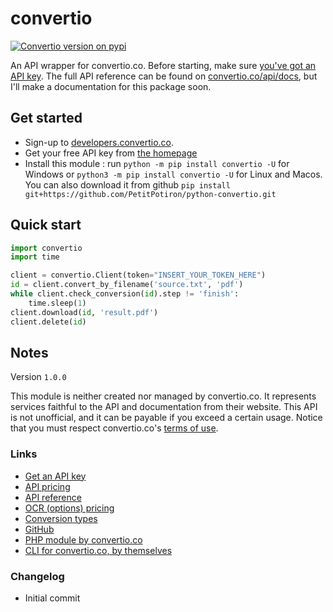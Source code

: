 # convertio
[![Convertio version on pypi](https://img.shields.io/pypi/v/convertio.svg)](https://pypi.org/project/convertio)

An API wrapper for convertio.co. Before starting, make sure [you've got an API key](https://developers.convertio.co/user/registration/api?utm_source=api_top_btn). The full API reference can be found on [convertio.co/api/docs](https://convertio.co/api/docs), but I'll make a documentation for this package soon.

## Get started
- Sign-up to [developers.convertio.co](https://developers.convertio.co/user/registration/api?utm_source=api_top_btn).
- Get your free API key from [the homepage](https://developers.convertio.co)
- Install this module : run `python -m pip install convertio -U` for Windows or `python3 -m pip install convertio -U` for Linux and Macos. You can also download it from github `pip install git+https://github.com/PetitPotiron/python-convertio.git`

## Quick start
```python
import convertio
import time

client = convertio.Client(token="INSERT_YOUR_TOKEN_HERE")
id = client.convert_by_filename('source.txt', 'pdf')
while client.check_conversion(id).step != 'finish':
    time.sleep(1)
client.download(id, 'result.pdf')
client.delete(id)
```


## Notes

Version `1.0.0`

This module is neither created nor managed by convertio.co. It represents services faithful to the API and documentation from their website. This API is not unofficial, and it can be payable if you exceed a certain usage. Notice that you must respect convertio.co's [terms of use](https://convertio.co/terms).

### Links
- [Get an API key](https://developers.convertio.co/user/registration/api?utm_source=api_top_btn)
- [API pricing](https://developers.convertio.co/api/pricing)
- [API reference](https://developers.convertio.co/api/docs)
- [OCR (options) pricing](https://developers.convertio.co/ocr/pricing)
- [Conversion types](https://convertio.co/formats)
- [GitHub](https:/github.com/PetitPotiron/python-convertio)
- [PHP module by convertio.co](https://github.com/convertio/convertio-php)
- [CLI for convertio.co, by themselves](https://developers.convertio.co/cli)

### Changelog
- Initial commit
